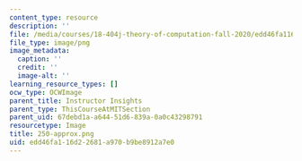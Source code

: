 ```yaml
---
content_type: resource
description: ''
file: /media/courses/18-404j-theory-of-computation-fall-2020/edd46fa116d22681a970b9be8912a7e0_250-approx.png
file_type: image/png
image_metadata:
  caption: ''
  credit: ''
  image-alt: ''
learning_resource_types: []
ocw_type: OCWImage
parent_title: Instructor Insights
parent_type: ThisCourseAtMITSection
parent_uid: 67debd1a-a644-51d6-839a-0a0c43298791
resourcetype: Image
title: 250-approx.png
uid: edd46fa1-16d2-2681-a970-b9be8912a7e0
---
```

